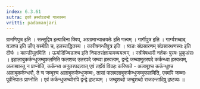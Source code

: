 ```yaml
---
index: 6.3.61
sutra: इको ह्रस्वोऽङ्यो गालवस्य
vritti: padamanjari
---
```


  ग्रामणिपुत्र इति । सत्सूद्विष इत्यादिना क्विप्, अग्रग्रमाभ्यान्नयतेः इति णत्वम् । गार्गीपुत्र इति । गार्ग्यशब्दाद् यञश्च इति ङीप् यस्येति च, हलस्तद्धितस्य ।  कारीषगन्धीपुत्र इति । ष्यङः संप्रसारणम् संप्रसारथणस्यः इति दीर्घः । काण्डीभूतमिति । ऊर्यादिज्विडाश्च इति निपातसंज्ञायामव्ययत्वम् । स्त्रीवेषधारी नर्तकः पुस्षः भ्रुकुअंसः ।  इहालाबुकर्कन्धुजम्बुफलमिति फलशब्द उतरपदे जम्ब्वा ह्रस्वत्वम्, द्वन्द्वे जम्ब्वामुतरपदे कर्कन्ध्वा ह्रस्वत्वम्, अलाब्वास्तु न प्राप्नोति, कर्कन्ध्व अनुतरपदत्वात् एवं तर्ह्येवं विग्रहः करिष्यते - अलाबूश्च कर्कन्धूश्च अलाबुकर्कन्धवौ, ते च जम्बूश्च अलाबुकर्कन्धुजम्ब्वः, तासां फलमलाबुकर्कन्धुजम्बुफलमिति, एवमपि जम्ब्वाः पूर्वनिपातः प्राप्नोति । एवं कर्कन्धुजम्ब्वोरपि द्वन्द्वे द्रष्टव्यम् । जम्बुशब्दो जम्बुशब्दो राजदन्तादिषु द्रष्टव्यः ॥